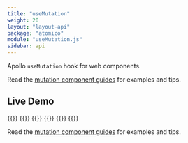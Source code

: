 ```yaml
---
title: "useMutation"
weight: 20
layout: "layout-api"
package: "atomico"
module: "useMutation.js"
sidebar: api
---
```


<!-- ----------------------------------------------------------------------------------------
     Welcome! This file includes automatically generated API documentation.
     To edit the docs that appear within, find the original source file under `packages/*`,
     corresponding to the package name and module in this YAML front-matter block.
     Thank you for your interest in Apollo Elements 😁
------------------------------------------------------------------------------------------ -->


Apollo `useMutation` hook for web components.

Read the [mutation component guides](../../../../guides/usage/mutations/) for examples and tips.

## Live Demo

{{<docs-playground id="use-mutation" lang="js">}}
  {{<playground-file name="AddUser.js" include="AddUser.js" />}}
  {{<playground-file name="AddUser.mutation.graphql.ts" include="AddUser.mutation.graphql.ts" />}}
  {{<playground-file name="index.html" include="index.html" />}}
  {{<playground-file name="client.js" include="client.js" />}}
{{</docs-playground>}}

Read the [mutation component guides](/guides/usage/mutations/) for examples and tips.
